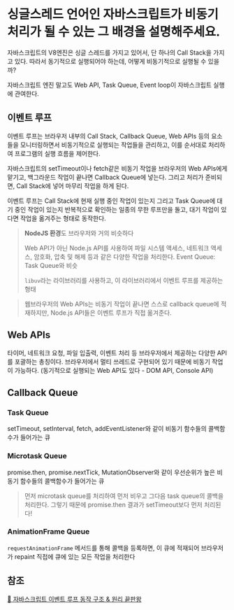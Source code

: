 # 싱글스레드 언어인 자바스크립트가 비동기처리가 될 수 있는 그 배경을 설명해주세요.
자바스크립트의 V8엔진은 싱글 스레드를 가지고 있어서, 단 하나의 Call Stack을 가지고 있다. 따라서 동기적으로 실행되어야 하는데, 어떻게 비동기적으로 실행될 수 있을까?

자바스크립트 엔진 말고도 Web API, Task Queue, Event loop이 자바스크립트 실행에 관여한다.

## 이벤트 루프

이벤트 루프는 브라우저 내부의 Call Stack, Callback Queue, Web APIs 등의 요소들을 모니터링하면서 비동기적으로 실행되는 작업들을 관리하고, 이를 순서대로 처리하여 프로그램의 실행 흐름을 제어한다.

자바스크립트의 setTimeout이나 fetch같은 비동기 작업을 브라우저의 Web APIs에게 맡기고,  백그라운드 작업이 끝나면 Callback Queue에 넣는다. 그리고 처리가 준비되면,  Call Stack에 넣어 마무리 작업을 하게 된다.

이벤트 루프는 Call Stack에 현재 실행 중인 작업이 있는지 그리고 Task Queue에 대기 중인 작업이 있는지 반복적으로 확인하는 일종의 무한 루프만을 돌고, 대기 작업이 있다면 작업을 옮겨주는 형태로 동작한다.

> **NodeJS 환경**도 브라우저와 거의 비슷하다
> 
> 
> Web API가 아닌 Node.js API를 사용하여 파일 시스템 액세스, 네트워크 액세스, 암호화, 압축 및 해제 등과 같은 다양한 작업을 처리한다.
> Event Queue: Task Queue와 비슷
> 
> `libuv`라는 라이브러리를 사용하고, 이 라이브러리에서 이벤트 루프를 제공하는 형태
> 

> 웹브라우저의 Web APIs는 비동기 작업이 끝나면 스스로 callback queue에 적재하지만, Node.js API들은 이벤트 루프가 직접 옮겨준다.
> 

## Web APIs

타이머, 네트워크 요청, 파일 입출력, 이벤트 처리 등 브라우저에서 제공하는 다양한 API를 포괄하는 총칭이다. 브라우저에서 멀티 쓰레드로 구현되어 있기 때문에 비동기 작업이 가능하다. (동기적으로 실행되는 Web API도 있다 - DOM API, Console API)

## Callback Queue

### Task Queue

setTimeout, setInterval, fetch, addEventListener와 같이 비동기 함수들의 콜백함수가 들어가는 큐

### Microtask Queue

promise.then, promise.nextTick, MutationObserver와 같이 우선순위가 높은 비동기 함수들의 콜백함수가 들어가는 큐

> 먼저 microtask queue를 처리하여 먼저 비우고 그다음 task queue의 콜백을 처리한다. 그렇기 때문에 promise.then 결과가 setTimeout보다 먼저 처리된다!
> 

### AnimationFrame Queue

`requestAnimationFrame` 메서드를 통해 콜백을 등록하면, 이 큐에 적재되어 브라우저가 repaint 직접에 큐에 있는 모든 작업을 처리한다

## 참조
[🔄 자바스크립트 이벤트 루프 동작 구조 & 원리 끝판왕](https://inpa.tistory.com/entry/🔄-자바스크립트-이벤트-루프-구조-동작-원리)
